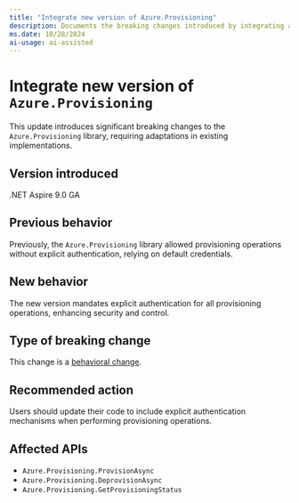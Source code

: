```yaml
---
title: "Integrate new version of Azure.Provisioning"
description: Documents the breaking changes introduced by integrating a new version of Azure.Provisioning in .NET Aspire 9.0 GA.
ms.date: 10/28/2024
ai-usage: ai-assisted
---
```


# Integrate new version of `Azure.Provisioning`

This update introduces significant breaking changes to the `Azure.Provisioning` library, requiring adaptations in existing implementations.

## Version introduced

.NET Aspire 9.0 GA

## Previous behavior

Previously, the `Azure.Provisioning` library allowed provisioning operations without explicit authentication, relying on default credentials.

## New behavior

The new version mandates explicit authentication for all provisioning operations, enhancing security and control.

## Type of breaking change

This change is a [behavioral change](../categories.md#behavioral-change).

## Recommended action

Users should update their code to include explicit authentication mechanisms when performing provisioning operations.

## Affected APIs

- `Azure.Provisioning.ProvisionAsync`
- `Azure.Provisioning.DeprovisionAsync`
- `Azure.Provisioning.GetProvisioningStatus`
